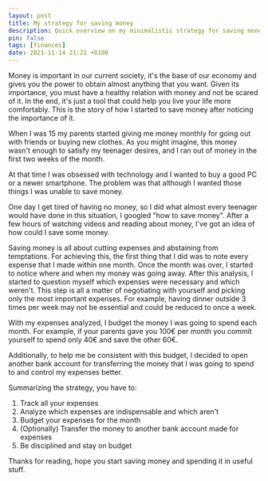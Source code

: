 ```yaml
---
layout: post
title: My strategy for saving money
description: Quick overview on my minimalistic strategy for saving money.
pin: false
tags: [finances]
date: 2021-11-14 21:21 +0100
---
```

Money is important in our current society, it's the base of our economy and gives you the power to obtain almost anything that you want. Given its importance, you must have a healthy relation with money and not be scared of it. In the end, it's just a tool that could help you live your life more comfortably. This is the story of how I started to save money after noticing the importance of it.

When I was 15 my parents started giving me money monthly for going out with friends or buying new clothes. As you might imagine, this money wasn't enough to satisfy my teenager desires, and I ran out of money in the first two weeks of the month. 

At that time I was obsessed with technology and I wanted to buy a good PC or a newer smartphone. The problem was that although I wanted those things I was unable to save money.

One day I get tired of having no money, so I did what almost every teenager would have done in this situation, I googled "how to save money". After a few hours of watching videos and reading about money, I've got an idea of how could I save some money.

Saving money is all about cutting expenses and abstaining from temptations. For achieving this, the first thing that I did was to note every expense that I made within one month. Once the month was over, I started to notice where and when my money was going away. After this analysis, I started to question myself which expenses were necessary and which weren't. This step is all a matter of negotiating with yourself and picking only the most important expenses. For example, having dinner outside 3 times per week may not be essential and could be reduced to once a week.

With my expenses analyzed, I budget the money I was going to spend each month. For example, if your parents gave you 100€ per month you commit yourself to spend only 40€ and save the other 60€.

Additionally, to help me be consistent with this budget, I decided to open another bank account for transferring the money that I was going to spend to and control my expenses better.

Summarizing the strategy, you have to:

1. Track all your expenses
2. Analyze which expenses are indispensable and which aren't
3. Budget your expenses for the month
4. (Optionally) Transfer the money to another bank account made for expenses
5. Be disciplined and stay on budget

Thanks for reading, hope you start saving money and spending it in useful stuff.